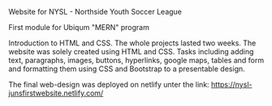 Website for NYSL - Northside Youth Soccer League

First module for Ubiqum "MERN" program

Introduction to HTML and CSS. The whole projects lasted two weeks. The website was solely created using HTML and CSS. Tasks including adding text, paragraphs, images, buttons, hyperlinks, google maps, tables and form and formatting them using CSS and Bootstrap to a presentable design.

The final web-design was deployed on netlify unter the link:
https://nysl-junsfirstwebsite.netlify.com/
